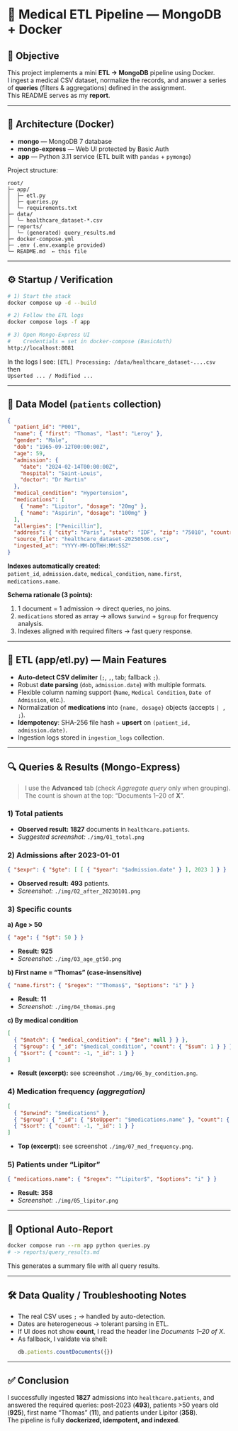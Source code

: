 # 🏥 Medical ETL Pipeline — MongoDB + Docker

## 🎯 Objective
This project implements a mini **ETL → MongoDB** pipeline using Docker.  
I ingest a medical CSV dataset, normalize the records, and answer a series of **queries** (filters & aggregations) defined in the assignment.  
This README serves as my **report**.

---

## 🧱 Architecture (Docker)

- **mongo** — MongoDB 7 database  
- **mongo-express** — Web UI protected by Basic Auth  
- **app** — Python 3.11 service (ETL built with `pandas` + `pymongo`)

Project structure:
```
root/
├─ app/
│  ├─ etl.py
│  ├─ queries.py
│  └─ requirements.txt
├─ data/
│  └─ healthcare_dataset-*.csv
├─ reports/
│  └─ (generated) query_results.md
├─ docker-compose.yml
├─ .env (.env.example provided)
└─ README.md  ← this file
```

---

## ⚙️ Startup / Verification

```bash
# 1) Start the stack
docker compose up -d --build

# 2) Follow the ETL logs
docker compose logs -f app

# 3) Open Mongo-Express UI
#    Credentials = set in docker-compose (BasicAuth)
http://localhost:8081
```

In the logs I see:
`[ETL] Processing: /data/healthcare_dataset-....csv`  
then  
`Upserted ... / Modified ...`

---

## 🧩 Data Model (`patients` collection)

```json
{
  "patient_id": "P001",
  "name": { "first": "Thomas", "last": "Leroy" },
  "gender": "Male",
  "dob": "1965-09-12T00:00:00Z",
  "age": 59,
  "admission": {
    "date": "2024-02-14T00:00:00Z",
    "hospital": "Saint-Louis",
    "doctor": "Dr Martin"
  },
  "medical_condition": "Hypertension",
  "medications": [
    { "name": "Lipitor", "dosage": "20mg" },
    { "name": "Aspirin", "dosage": "100mg" }
  ],
  "allergies": ["Penicillin"],
  "address": { "city": "Paris", "state": "IDF", "zip": "75010", "country": "France" },
  "source_file": "healthcare_dataset-20250506.csv",
  "ingested_at": "YYYY-MM-DDTHH:MM:SSZ"
}
```

**Indexes automatically created**:  
`patient_id`, `admission.date`, `medical_condition`, `name.first`, `medications.name`.

**Schema rationale (3 points):**  
1. 1 document = 1 admission → direct queries, no joins.  
2. `medications` stored as array → allows `$unwind` + `$group` for frequency analysis.  
3. Indexes aligned with required filters → fast query response.

---

## 🧪 ETL (app/etl.py) — Main Features

- **Auto-detect CSV delimiter** (`;`, `,`, tab; fallback `;`).  
- Robust **date parsing** (`dob`, `admission.date`) with multiple formats.  
- Flexible column naming support (`Name`, `Medical Condition`, `Date of Admission`, etc.).  
- Normalization of **medications** into `{name, dosage}` objects (accepts `| , ;`).  
- **Idempotency**: SHA-256 file hash + **upsert** on `(patient_id, admission.date)`.  
- Ingestion logs stored in `ingestion_logs` collection.

---

## 🔍 Queries & Results (Mongo-Express)

> I use the **Advanced** tab (check *Aggregate query* only when grouping).  
> The count is shown at the top: “Documents 1–20 of **X**”.

### 1) Total patients
- **Observed result:** **1827** documents in `healthcare.patients`.  
- *Suggested screenshot:* `./img/01_total.png`

### 2) Admissions **after 2023-01-01**
```json
{ "$expr": { "$gte": [ [ { "$year": "$admission.date" } ], 2023 ] } }
```
- **Observed result:** **493** patients.  
- *Screenshot:* `./img/02_after_20230101.png`

### 3) Specific counts
**a) Age > 50**  
```json
{ "age": { "$gt": 50 } }
```
- **Result:** **925**  
- *Screenshot:* `./img/03_age_gt50.png`

**b) First name = “Thomas” (case-insensitive)**  
```json
{ "name.first": { "$regex": "^Thomas$", "$options": "i" } }
```
- **Result:** **11**  
- *Screenshot:* `./img/04_thomas.png`

**c) By medical condition**  
```json
[
  { "$match": { "medical_condition": { "$ne": null } } },
  { "$group": { "_id": "$medical_condition", "count": { "$sum": 1 } } },
  { "$sort": { "count": -1, "_id": 1 } }
]
```
- **Result (excerpt):** see screenshot `./img/06_by_condition.png`.

### 4) Medication frequency *(aggregation)*
```json
[
  { "$unwind": "$medications" },
  { "$group": { "_id": { "$toUpper": "$medications.name" }, "count": { "$sum": 1 } } },
  { "$sort": { "count": -1, "_id": 1 } }
]
```
- **Top (excerpt):** see screenshot `./img/07_med_frequency.png`.

### 5) Patients under “Lipitor”
```json
{ "medications.name": { "$regex": "^Lipitor$", "$options": "i" } }
```
- **Result:** **358**  
- *Screenshot:* `./img/05_lipitor.png`

---

## 🧾 Optional Auto-Report
```bash
docker compose run --rm app python queries.py
# -> reports/query_results.md
```
This generates a summary file with all query results.

---

## 🛠️ Data Quality / Troubleshooting Notes
- The real CSV uses `;` → handled by auto-detection.  
- Dates are heterogeneous → tolerant parsing in ETL.  
- If UI does not show **count**, I read the header line *Documents 1–20 of X*.  
- As fallback, I validate via shell:  
  ```js
  db.patients.countDocuments({})
  ```

---

## ✅ Conclusion
I successfully ingested **1827** admissions into `healthcare.patients`, and answered the required queries: post-2023 (**493**), patients >50 years old (**925**), first name “Thomas” (**11**), and patients under Lipitor (**358**).  
The pipeline is fully **dockerized, idempotent, and indexed**.
